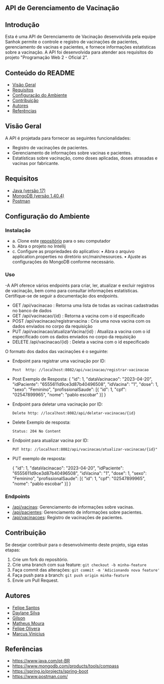 ## API de Gerenciamento de Vacinação

## Introdução


Esta é uma API de Gerenciamento de Vacinação desenvolvida pela equipe Sanhok permite o controle e registro de vacinações de pacientes, gerenciamento de vacinas e pacientes, e fornece informações estatísticas sobre a vacinação. A API foi desenvolvida para atender aos requisitos do projeto "Programação Web 2 - Oficial 2".

##  Conteúdo do README

- [Visão Geral](#visão-geral)
- [Requisitos](#requisitos)
- [Configuração do Ambiente ](#configuração)
- [Contribuição](#contribuição)
- [Autores](#autores)
- [Referências](#referências)

  
##    Visão Geral

A API é projetada para fornecer as seguintes funcionalidades:

- Registro de vacinações de pacientes.
- Gerenciamento de informações sobre vacinas e pacientes.
- Estatísticas sobre vacinação, como doses aplicadas, doses atrasadas e vacinas por fabricante.

##  Requisitos
- [Java (versão 17)](https://www.java.com/)
- [MongoDB (versão 1.40.4)](https://www.mongodb.com/try/download/compass)
- [Postman ](https://www.postman.com/downloads/)


## Configuração do Ambiente

### Instalaçâo

- a. Clone este [repositório](https://github.com/daylane/registroVacinacao.git) para o seu computador
- b. Abra o projeto no Intellij
- c. 	Configure as propriedades do aplicativo:
      •	Abra o arquivo application.properties no diretório src/main/resources.
      •	Ajuste as configurações do MongoDB conforme necessário.

###  Uso
-A API oferece vários endpoints para criar, ler, atualizar e excluir registros de vacinação, bem como para consultar informações estatísticas. Certifique-se de seguir a documentação dos endpoints.

- GET /api/vacinacao : Retorna uma lista de todas as vacinas cadastradas no banco de dados
- GET /api/vacinacao/{id} : Retorna a vacina com o id especificado
- POST /api/vacinacao/registrarvacina : Cria uma nova vacina com os dados enviados no corpo da requisição
- PUT /api/vacinacao/atualizarVacina/{id} : Atualiza a vacina com o id especificado com os dados enviados no corpo da requisição
- DELETE /api/vacinacao/{id} : Deleta a vacina com o id especificado

  
O formato dos dados das vacinações é o seguinte:

- Endpoint para registrar uma vacinação por ID:

      Post  http: //localhost:8082/api/vacinacao/registrar-vacinacao
  
- Post Exemplo de Resposta:
  {
      "id": 1,
      "dataVacinacao": "2023-04-20",
      "idPaciente": "6555611d9ce3d87b40496508",
      "idVacina": "1",
      "dose": 1,
      "sexo": "Feminino",
      "profissionalSaude": [{
        "id": 1,
        "cpf": "02547899965",
        "nome": "pablo escobar"
      }]
    }
- Endpoint para deletar uma vacinação por ID:

      Delete http: //localhost:8082/api/deletar-vacinacao/{id}

- Delete Exemplo de resposta:

      Status: 204 No Content


- Endpoint para atualizar vacina por ID:

      PUT http: //localhost:8082/api/vacinacao/atualizar-vacinacao/{id}"
         
- PUT exemplo de resposta:

   {
      "id": 1,
      "dataVacinacao": "2023-04-20",
      "idPaciente": "6555611d9ce3d87b40496508",
      "idVacina": "1",
      "dose": 1,
      "sexo": "Feminino",
      "profissionalSaude": [{
        "id": 1,
        "cpf": "02547899965",
        "nome": "pablo escobar"
      }]
    }

###  Endpoints

- [/api/vacinas](#vacinas): Gerenciamento de informações sobre vacinas.
- [/api/pacientes](#pacientes): Gerenciamento de informações sobre pacientes.
- [/api/vacinacoes](#vacinacoes): Registro de vacinações de pacientes.


##  Contribuição

Se desejar contribuir para o desenvolvimento deste projeto, siga estas etapas:

1. Crie um fork do repositório.
2. Crie uma branch com sua feature: `git checkout -b minha-feature`
3. Faça commit das alterações: `git commit -m 'Adicionando nova feature'`
4. Faça push para a branch: `git push origin minha-feature`
5. Envie um Pull Request.

##  Autores

- [Felipe Santos](https://github.com/Lipe15)
- [Daylane Silva](https://github.com/daylane)
- [Gilson](https://github.com/gilsongmptj)
- [Matheus Moura](https://github.com/mtcurly)
- [Felipe Olivera](https://github.com/fel1pee)
- [Marcus Vinicius](https://github.com/MarcusViniciusBtt)


##  Referências

- https://www.java.com/pt-BR
- https://www.mongodb.com/products/tools/compass
- https://spring.io/projects/spring-boot
- https://www.postman.com/
